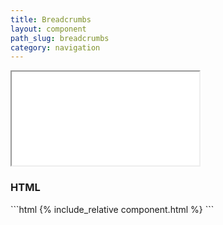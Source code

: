 ```yaml
---
title: Breadcrumbs
layout: component
path_slug: breadcrumbs
category: navigation
---
```


<iframe class="medium" src="{{ site.baseurl}}/component/{{ page.path_slug }}/example.html"></iframe>

<h3>HTML</h3>
```html
{% include_relative component.html %}
```
